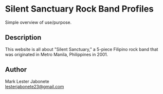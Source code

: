 # Silent Sanctuary Rock Band Profiles

Simple overview of use/purpose.

## Description

This website is all about "Silent Sanctuary," a 5-piece Filipino rock band that was originated in Metro Manila, Philippines in 2001.

## Author

Mark Lester Jabonete  
[lesterjabonete23@gmail.com](https://twitter.com/dompizzie)